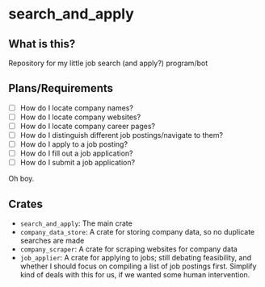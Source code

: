 # search_and_apply

## What is this?
Repository for my little job search (and apply?) program/bot

## Plans/Requirements
- [ ] How do I locate company names?
- [ ] How do I locate company websites?
- [ ] How do I locate company career pages?
- [ ] How do I distinguish different job postings/navigate to them?
- [ ] How do I apply to a job posting?
- [ ] How do I fill out a job application?
- [ ] How do I submit a job application?

Oh boy.

## Crates

- `search_and_apply`: The main crate
- `company_data_store`: A crate for storing company data, so no duplicate searches are made
- `company_scraper`: A crate for scraping websites for company data
- `job_applier`: A crate for applying to jobs; still debating feasibility,
and whether I should focus on compiling a list of job postings first.
Simplify kind of deals with this for us, if we wanted some human intervention.
